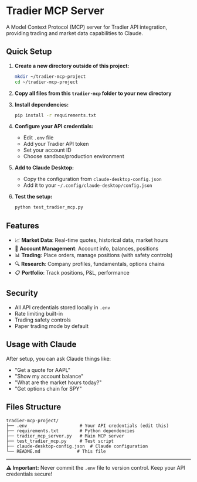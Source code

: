 # Tradier MCP Server

A Model Context Protocol (MCP) server for Tradier API integration, providing trading and market data capabilities to Claude.

## Quick Setup

1. **Create a new directory outside of this project:**
   ```bash
   mkdir ~/tradier-mcp-project
   cd ~/tradier-mcp-project
   ```

2. **Copy all files from this `tradier-mcp` folder to your new directory**

3. **Install dependencies:**
   ```bash
   pip install -r requirements.txt
   ```

4. **Configure your API credentials:**
   - Edit `.env` file
   - Add your Tradier API token
   - Set your account ID
   - Choose sandbox/production environment

5. **Add to Claude Desktop:**
   - Copy the configuration from `claude-desktop-config.json`
   - Add it to your `~/.config/claude-desktop/config.json`

6. **Test the setup:**
   ```bash
   python test_tradier_mcp.py
   ```

## Features

- 📈 **Market Data**: Real-time quotes, historical data, market hours
- 💼 **Account Management**: Account info, balances, positions
- 📊 **Trading**: Place orders, manage positions (with safety controls)
- 🔍 **Research**: Company profiles, fundamentals, options chains
- 📋 **Portfolio**: Track positions, P&L, performance

## Security

- All API credentials stored locally in `.env`
- Rate limiting built-in
- Trading safety controls
- Paper trading mode by default

## Usage with Claude

After setup, you can ask Claude things like:
- "Get a quote for AAPL"
- "Show my account balance"
- "What are the market hours today?"
- "Get options chain for SPY"

## Files Structure

```
tradier-mcp-project/
├── .env                    # Your API credentials (edit this)
├── requirements.txt        # Python dependencies
├── tradier_mcp_server.py   # Main MCP server
├── test_tradier_mcp.py     # Test script
├── claude-desktop-config.json  # Claude configuration
└── README.md              # This file
```

---

**⚠️ Important:** Never commit the `.env` file to version control. Keep your API credentials secure!
